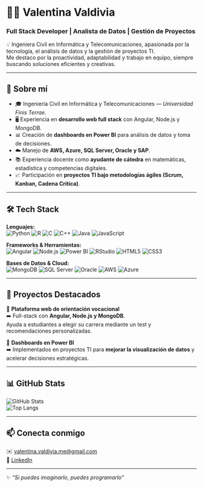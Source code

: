 # 👩‍💻 Valentina Valdivia  

### Full Stack Developer | Analista de Datos | Gestión de Proyectos  

💡 Ingeniera Civil en Informática y Telecomunicaciones, apasionada por la tecnología, el análisis de datos y la gestión de proyectos TI.  
Me destaco por la proactividad, adaptabilidad y trabajo en equipo, siempre buscando soluciones eficientes y creativas.  

---

## 🚀 Sobre mí  
- 🎓 Ingeniería Civil en Informática y Telecomunicaciones — *Universidad Finis Terrae*.  
- 🖥️ Experiencia en **desarrollo web full stack** con Angular, Node.js y MongoDB.  
- 📊 Creación de **dashboards en Power BI** para análisis de datos y toma de decisiones.  
- ☁️ Manejo de **AWS, Azure, SQL Server, Oracle y SAP**.  
- 📚 Experiencia docente como **ayudante de cátedra** en matemáticas, estadística y competencias digitales.  
- 📈 Participación en **proyectos TI bajo metodologías ágiles (Scrum, Kanban, Cadena Crítica)**.  

---

## 🛠️ Tech Stack  

**Lenguajes:**  
![Python](https://img.shields.io/badge/Python-3776AB?style=flat&logo=python&logoColor=white)
![R](https://img.shields.io/badge/R-276DC3?style=flat&logo=r&logoColor=white)
![C](https://img.shields.io/badge/C-00599C?style=flat&logo=c&logoColor=white)
![C++](https://img.shields.io/badge/C++-00599C?style=flat&logo=cplusplus&logoColor=white)
![Java](https://img.shields.io/badge/Java-ED8B00?style=flat&logo=openjdk&logoColor=white)
![JavaScript](https://img.shields.io/badge/JavaScript-F7DF1E?style=flat&logo=javascript&logoColor=black)

**Frameworks & Herramientas:**  
![Angular](https://img.shields.io/badge/Angular-DD0031?style=flat&logo=angular&logoColor=white)
![Node.js](https://img.shields.io/badge/Node.js-339933?style=flat&logo=nodedotjs&logoColor=white)
![Power BI](https://img.shields.io/badge/Power%20BI-F2C811?style=flat&logo=powerbi&logoColor=black)
![RStudio](https://img.shields.io/badge/RStudio-75AADB?style=flat&logo=rstudio&logoColor=white)
![HTML5](https://img.shields.io/badge/HTML5-E34F26?style=flat&logo=html5&logoColor=white)
![CSS3](https://img.shields.io/badge/CSS3-1572B6?style=flat&logo=css3&logoColor=white)

**Bases de Datos & Cloud:**  
![MongoDB](https://img.shields.io/badge/MongoDB-47A248?style=flat&logo=mongodb&logoColor=white)
![SQL Server](https://img.shields.io/badge/SQL%20Server-CC2927?style=flat&logo=microsoftsqlserver&logoColor=white)
![Oracle](https://img.shields.io/badge/Oracle-F80000?style=flat&logo=oracle&logoColor=white)
![AWS](https://img.shields.io/badge/AWS-232F3E?style=flat&logo=amazonaws&logoColor=white)
![Azure](https://img.shields.io/badge/Azure-0078D4?style=flat&logo=microsoftazure&logoColor=white)

---

## 📂 Proyectos Destacados  
🔹 **Plataforma web de orientación vocacional**  
➡️ Full-stack con **Angular, Node.js y MongoDB**.  
Ayuda a estudiantes a elegir su carrera mediante un test y recomendaciones personalizadas.  

🔹 **Dashboards en Power BI**  
➡️ Implementados en proyectos TI para **mejorar la visualización de datos** y acelerar decisiones estratégicas.  

---

## 📊 GitHub Stats  
![GitHub Stats](https://github-readme-stats.vercel.app/api?username=Valentina1891&show_icons=true&theme=tokyonight)  
![Top Langs](https://github-readme-stats-git-masterrstaa-rickstaa.vercel.app/api/top-langs/?username=Valentina1891&layout=compact&theme=tokyonight)
  

---

## 📫 Conecta conmigo  
✉️ [valentina.valdivia.me@gmail.com](mailto:valentina.valdivia.me@gmail.com)  
💼 [LinkedIn](https://www.linkedin.com/in/valentina-valdivia-meneses-4b89a12a3)  

---
✨ *“Si puedes imaginarlo, puedes programarlo”*  
